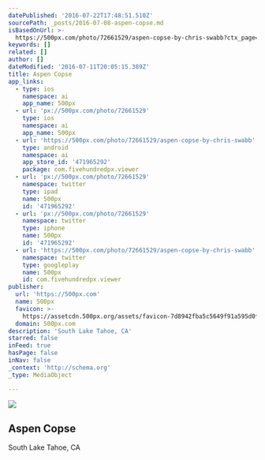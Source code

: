 ```yaml
---
datePublished: '2016-07-22T17:48:51.510Z'
sourcePath: _posts/2016-07-08-aspen-copse.md
isBasedOnUrl: >-
  https://500px.com/photo/72661529/aspen-copse-by-chris-swabb?ctx_page=1&from=user&user_id=502772
keywords: []
related: []
author: []
dateModified: '2016-07-11T20:05:15.389Z'
title: Aspen Copse
app_links:
  - type: ios
    namespace: ai
    app_name: 500px
  - url: 'px://500px.com/photo/72661529'
    type: ios
    namespace: ai
    app_name: 500px
  - url: 'https://500px.com/photo/72661529/aspen-copse-by-chris-swabb'
    type: android
    namespace: ai
    app_store_id: '471965292'
    package: com.fivehundredpx.viewer
  - url: 'px://500px.com/photo/72661529'
    namespace: twitter
    type: ipad
    name: 500px
    id: '471965292'
  - url: 'px://500px.com/photo/72661529'
    namespace: twitter
    type: iphone
    name: 500px
    id: '471965292'
  - url: 'https://500px.com/photo/72661529/aspen-copse-by-chris-swabb'
    namespace: twitter
    type: googleplay
    name: 500px
    id: com.fivehundredpx.viewer
publisher:
  url: 'https://500px.com'
  name: 500px
  favicon: >-
    https://assetcdn.500px.org/assets/favicon-7d8942fba5c5649f91a595d0fc749c83.ico
  domain: 500px.com
description: 'South Lake Tahoe, CA'
starred: false
inFeed: true
hasPage: false
inNav: false
_context: 'http://schema.org'
_type: MediaObject

---
```

<article style=""><img src="https://imgflo.herokuapp.com/graph/vahj1ThiexotieMo/f6613b0aa0cbb8f5fd689fb5cd3ef7e9/croprotate?cropheight=1120&amp;cropwidth=1680&amp;degrees=0&amp;input=https%3A%2F%2Fdrscdn.500px.org%2Fphoto%2F72661529%2Fq%253D80_m%253D2000%2Ff42a2e2a38611011d01ed3911c9cebbb&amp;x=0&amp;y=0" /><h1>Aspen Copse</h1><p>South Lake Tahoe, CA</p></article>